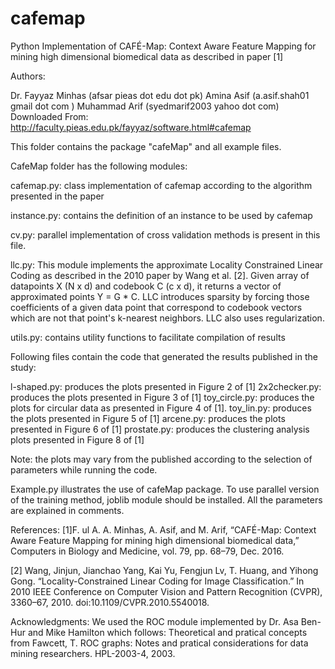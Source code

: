 # cafemap

Python Implementation of CAFÉ-Map: Context Aware Feature Mapping for mining high dimensional biomedical data 
as described in paper [1] 

Authors: 

Dr. Fayyaz Minhas (afsar <at> pieas dot edu dot pk)
Amina Asif  (a.asif.shah01 <at> gmail dot com )
Muhammad Arif (syedmarif2003 <at> yahoo dot com)
Downloaded From: http://faculty.pieas.edu.pk/fayyaz/software.html#cafemap


This folder contains the package "cafeMap" and all example files. 

CafeMap folder has the following modules:

cafemap.py: class implementation of cafemap according to the algorithm presented in the paper

instance.py: contains the definition of an instance to be used by cafemap

cv.py: parallel implementation of cross validation methods is present in this file.

llc.py: This module implements the approximate Locality Constrained Linear Coding as described in the 2010 paper 
by Wang et al. [2]. Given array of datapoints X (N x d) and codebook C (c x d), it returns a vector of approximated 
points Y = G * C. LLC introduces sparsity by forcing those coefficients of a given data point that correspond to codebook 
vectors which are not that point's k-nearest neighbors. LLC also uses regularization. 

utils.py: contains utility functions to facilitate compilation of results



Following files contain the code that generated the results published in the study:

l-shaped.py: produces the plots presented in Figure 2 of [1]
2x2checker.py: produces the plots presented in Figure 3 of [1]
toy_circle.py: produces the plots for circular data as presented in Figure 4 of [1]. 
toy_lin.py: produces the plots presented in Figure 5 of [1]
arcene.py: produces the plots presented in Figure 6 of [1]
prostate.py: produces the clustering analysis plots presented in Figure 8 of [1]

Note: the plots may vary from the published according to the selection of parameters while running the code.

Example.py illustrates the use of cafeMap package. To use parallel version of the training method, joblib module should be 
installed. All the parameters are explained in comments.  



References:
[1]F. ul A. A. Minhas, A. Asif, and M. Arif, “CAFÉ-Map: Context Aware Feature Mapping 
for mining high dimensional biomedical data,” Computers in Biology and Medicine, vol. 79, pp. 68–79, Dec. 2016.

[2] Wang, Jinjun, Jianchao Yang, Kai Yu, Fengjun Lv, T. Huang, and Yihong Gong. 
“Locality-Constrained Linear Coding for Image Classification.” In 2010 IEEE Conference on Computer Vision and 
Pattern Recognition (CVPR), 3360–67, 2010. doi:10.1109/CVPR.2010.5540018.

Acknowledgments: We used the ROC module implemented by Dr. Asa Ben-Hur and Mike Hamilton which follows:
Theoretical and pratical concepts from 
Fawcett, T.  ROC graphs: Notes and pratical considerations
for data mining researchers.  HPL-2003-4, 2003.
